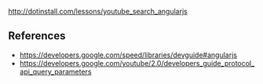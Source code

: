 http://dotinstall.com/lessons/youtube_search_angularjs

## References

* https://developers.google.com/speed/libraries/devguide#angularjs
* https://developers.google.com/youtube/2.0/developers_guide_protocol_api_query_parameters
